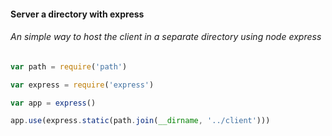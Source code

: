 #### Server a directory with express

###### An simple way to host the client in a separate directory using node express


```javascript
var path = require('path')

var express = require('express')

var app = express()

app.use(express.static(path.join(__dirname, '../client')))
```
